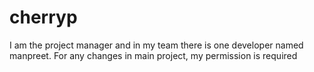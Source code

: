 # cherryp
I am the project manager and in my team there is one developer named manpreet. For any changes in main project, my permission is required
